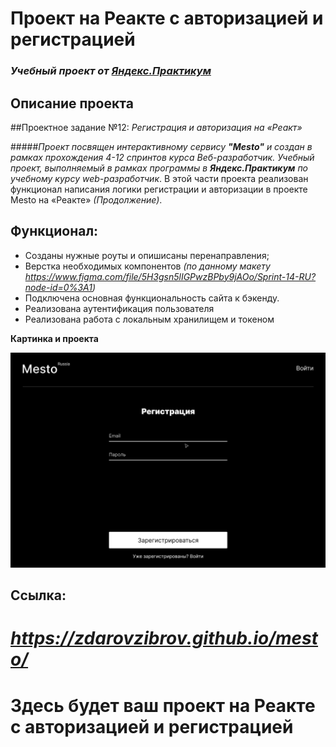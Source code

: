 
# Проект на Реакте с авторизацией и регистрацией

### _Учебный проект от [Яндекс.Практикум](https://practicum.yandex.ru/web/)_

## Описание проекта

##Проектное задание №12: _Регистрация и авторизация на «Реакт»_

#####_Проект посвящен интерактивному сервису **"Mesto"** и создан в рамках прохождения 4-12 спринтов курса *Веб-разработчик*. Учебный проект, выполняемый в рамках программы в **Яндекс.Практикум** по учебному курсу web-разработчик_. В этой части проекта реализован функционал написания логики регистрации и авторизации в проекте Mesto на «Реакте» _(Продолжение)_.

## Функционал:

- Созданы нужные роуты и опишисаны перенаправления;
- Верстка необходимых компонентов _(по данному макету https://www.figma.com/file/5H3gsn5lIGPwzBPby9jAOo/Sprint-14-RU?node-id=0%3A1)_
- Подключена основная функциональность сайта к бэкенду.
- Реализована аутентификация пользователя
- Реализована работа с локальным хранилищем и токеном

**Картинка и проекта**

![REACT](./public/logo199.jpg)

## Ссылка:

# *https://zdarovzibrov.github.io/mesto/*

# Здесь будет ваш проект на Реакте с авторизацией и регистрацией
